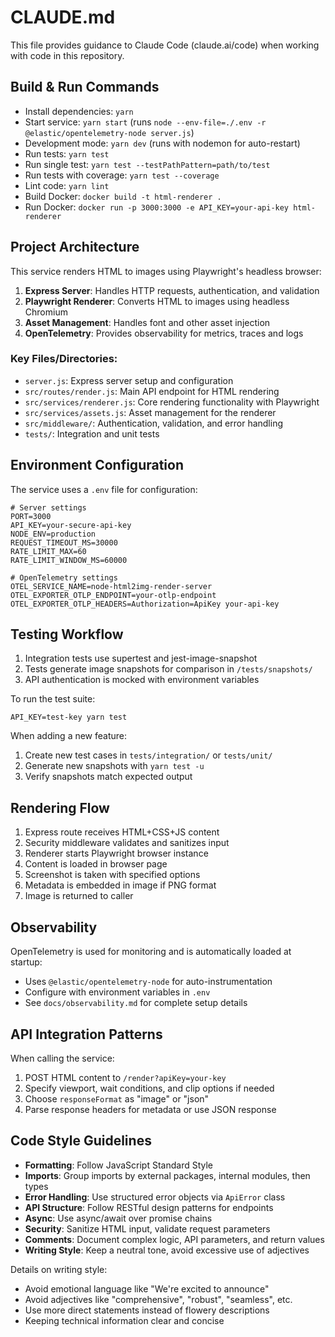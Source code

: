 # CLAUDE.md

This file provides guidance to Claude Code (claude.ai/code) when working with code in this repository.

## Build & Run Commands

- Install dependencies: `yarn`
- Start service: `yarn start` (runs `node --env-file=./.env -r @elastic/opentelemetry-node server.js`)
- Development mode: `yarn dev` (runs with nodemon for auto-restart)
- Run tests: `yarn test`
- Run single test: `yarn test --testPathPattern=path/to/test`
- Run tests with coverage: `yarn test --coverage`
- Lint code: `yarn lint`
- Build Docker: `docker build -t html-renderer .`
- Run Docker: `docker run -p 3000:3000 -e API_KEY=your-api-key html-renderer`

## Project Architecture

This service renders HTML to images using Playwright's headless browser:

1. **Express Server**: Handles HTTP requests, authentication, and validation
2. **Playwright Renderer**: Converts HTML to images using headless Chromium
3. **Asset Management**: Handles font and other asset injection
4. **OpenTelemetry**: Provides observability for metrics, traces and logs

### Key Files/Directories:

- `server.js`: Express server setup and configuration
- `src/routes/render.js`: Main API endpoint for HTML rendering
- `src/services/renderer.js`: Core rendering functionality with Playwright
- `src/services/assets.js`: Asset management for the renderer
- `src/middleware/`: Authentication, validation, and error handling
- `tests/`: Integration and unit tests

## Environment Configuration

The service uses a `.env` file for configuration:

```
# Server settings
PORT=3000
API_KEY=your-secure-api-key
NODE_ENV=production
REQUEST_TIMEOUT_MS=30000
RATE_LIMIT_MAX=60
RATE_LIMIT_WINDOW_MS=60000

# OpenTelemetry settings
OTEL_SERVICE_NAME=node-html2img-render-server
OTEL_EXPORTER_OTLP_ENDPOINT=your-otlp-endpoint
OTEL_EXPORTER_OTLP_HEADERS=Authorization=ApiKey your-api-key
```

## Testing Workflow

1. Integration tests use supertest and jest-image-snapshot
2. Tests generate image snapshots for comparison in `/tests/snapshots/`
3. API authentication is mocked with environment variables

To run the test suite:

```
API_KEY=test-key yarn test
```

When adding a new feature:

1. Create new test cases in `tests/integration/` or `tests/unit/`
2. Generate new snapshots with `yarn test -u`
3. Verify snapshots match expected output

## Rendering Flow

1. Express route receives HTML+CSS+JS content
2. Security middleware validates and sanitizes input
3. Renderer starts Playwright browser instance
4. Content is loaded in browser page
5. Screenshot is taken with specified options
6. Metadata is embedded in image if PNG format
7. Image is returned to caller

## Observability

OpenTelemetry is used for monitoring and is automatically loaded at startup:

- Uses `@elastic/opentelemetry-node` for auto-instrumentation
- Configure with environment variables in `.env`
- See `docs/observability.md` for complete setup details

## API Integration Patterns

When calling the service:

1. POST HTML content to `/render?apiKey=your-key`
2. Specify viewport, wait conditions, and clip options if needed
3. Choose `responseFormat` as "image" or "json"
4. Parse response headers for metadata or use JSON response

## Code Style Guidelines

- **Formatting**: Follow JavaScript Standard Style
- **Imports**: Group imports by external packages, internal modules, then types
- **Error Handling**: Use structured error objects via `ApiError` class
- **API Structure**: Follow RESTful design patterns for endpoints
- **Async**: Use async/await over promise chains
- **Security**: Sanitize HTML input, validate request parameters
- **Comments**: Document complex logic, API parameters, and return values
- **Writing Style**: Keep a neutral tone, avoid excessive use of adjectives

Details on writing style:

- Avoid emotional language like "We're excited to announce"
- Avoid adjectives like "comprehensive", "robust", "seamless", etc.
- Use more direct statements instead of flowery descriptions
- Keeping technical information clear and concise
